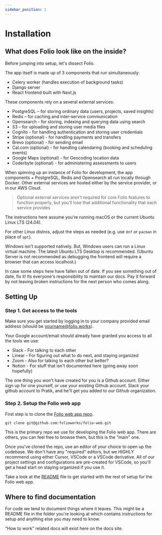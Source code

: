```yaml
---
sidebar_position: 1
---
```


# Installation

## What does Folio look like on the inside?

Before jumping into setup, let's dissect Folio.

The app itself is made up of 3 components that run simultaneously:

-   Celery worker (handles execution of background tasks)
-   Django server
-   React frontend built with Next.js

These components rely on a several external services:

-   PostgreSQL – for storing ordinary data (users, projects, saved insights)
-   Redis – for caching and inter-service communication
-   Opensearch - for storing, indexing and querying data using search
-   S3 – for uploading and storing user media files
-   Cognito - for handling authentication and storing user credentials
-   Stripe (optional) - for handling payments and transfers
-   Brevo (optional) - for sending email
-   Cal.com (optional) - for handling calendaring (booking and scheduling events)
-   Google Maps (optional) - for Geocoding location data
-   Coderbyte (optional) - for administering assessments to users

When spinning up an instance of Folio for development, the app components + PostgreSQL, Redis and Opensearch all run locally through Docker. Other external services are hosted either by the service provider, or in our AWS Cloud.

> Optional external services aren't required for core Folio features to function properly, but you'll lose that additional functionality that each service provides

The instructions here assume you're running macOS or the current Ubuntu Linux LTS (24.04).

For other Linux distros, adjust the steps as needed (e.g. use `dnf` or `pacman` in place of `apt`).

Windows isn't supported natively. But, Windows users can run a Linux virtual machine. The latest Ubuntu LTS Desktop is recommended. (Ubuntu Server is not recommended as debugging the frontend will require a browser that can access localhost.)

In case some steps here have fallen out of date. If you see something out of date, fix it! Its everyone's responsibility to maintain our docs. Pay it forward by not leaving broken instructions for the next person who comes along.

## Setting Up

### Step 1. Get access to the tools

Make sure you get started by logging in to your company provided email address (should be yourname@folio.works).

Your Google account/email should already have granted you access to all the tools we use:

- Slack - For talking to each other
- Linear - For figuring out what to do next, and staying organized
- Zoom - Also for talking to each other but better?
- Notion - For stuff that isn't documented here (going away soon hopefully)

The one thing you won't have created for you is a Github account. Either sign up for one yourself, or use your existing Github account. Slack your github account to Pratik, and he'll get you added to our Github organization.

### Step 2. Setup the Folio web app

First step is to clone the [Folio web app repo](https://github.com/folioworks/folio-web).

```
git clone git@github.com:folioworks/folio-web.git
```

This is the primary repo we use for developing the Folio web app. There are others, you can feel free to browse them, but this is the "main" one.

Once you've cloned the repo, use an editor of your choice to open up the codebase. We don't have any "required" editors, but we HIGHLY recommend using either Cursor, VSCode or a VSCode derivative. All of our project settings and configurations are pre-created for VSCode, so you'll get a head start on staying organized if you use it.

Take a look at the [README](https://github.com/folioworks/folio-web/blob/develop/README.md) file to get started with the rest of setup for the Folio web app.

## Where to find documentation

For code we tend to document things where it leaves. This might be a README file in the folder you're looking at which contains instructions for setup and anything else you may need to know.

"How to work" related docs will exist here on the docs site.
